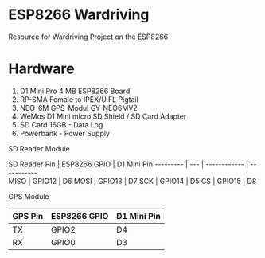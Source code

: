 # ESP8266 Wardriving
Resource for Wardriving Project on the ESP8266

# Hardware

1. D1 Mini Pro 4 MB ESP8266 Board
2. RP-SMA Female to IPEX/U.FL Pigtail
3. NEO-6M GPS-Modul GY-NEO6MV2
4. WeMos D1 Mini micro SD Shield / SD Card Adapter
5. SD Card 16GB - Data Log
6. Powerbank - Power Supply

SD Reader Module

SD Reader Pin	| ESP8266 GPIO | D1 Mini Pin
--------- | --- | ------------ | -----------  
MISO |	GPIO12 | D6
MOSI |	GPIO13 | D7
SCK |	GPIO14 | D5
CS | GPIO15 |	D8

GPS Module

GPS Pin |	ESP8266 GPIO | D1 Mini Pin
------- | ------------ | -----------
TX | GPIO2 | D4
RX | GPIO0 | D3
